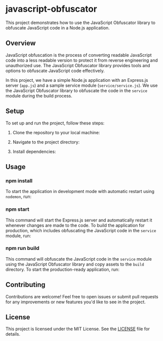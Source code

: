 # javascript-obfuscator
This project demonstrates how to use the JavaScript Obfuscator library to obfuscate JavaScript code in a Node.js application.

## Overview
JavaScript obfuscation is the process of converting readable JavaScript code into a less readable version to protect it from reverse engineering and unauthorized use. The JavaScript Obfuscator library provides tools and options to obfuscate JavaScript code effectively.

In this project, we have a simple Node.js application with an Express.js server (`app.js`) and a sample service module (`service/service.js`). We use the JavaScript Obfuscator library to obfuscate the code in the `service` module during the build process.

## Setup
To set up and run the project, follow these steps:

1. Clone the repository to your local machine:

2. Navigate to the project directory:

3. Install dependencies:


## Usage
### npm install
To start the application in development mode with automatic restart using `nodemon`, run:

### npm start
This command will start the Express.js server and automatically restart it whenever changes are made to the code.
To build the application for production, which includes obfuscating the JavaScript code in the `service` module, run:

### npm run build
This command will obfuscate the JavaScript code in the `service` module using the JavaScript Obfuscator library and copy assets to the `build` directory.
To start the production-ready application, run:

## Contributing
Contributions are welcome! Feel free to open issues or submit pull requests for any improvements or new features you'd like to see in the project.

## License
This project is licensed under the MIT License. See the [LICENSE](LICENSE) file for details.






